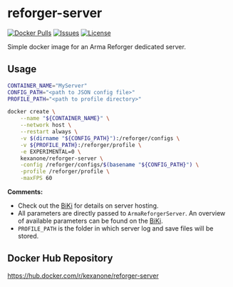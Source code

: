 # reforger-server
[![Docker Pulls](https://img.shields.io/docker/pulls/kexanone/reforger-server.svg?label=Docker%20Pulls&style=flat-square)](https://hub.docker.com/repository/docker/kexanone/reforger-server)
[![Issues](https://img.shields.io/github/issues-raw/Kexanone/reforger-server.svg?label=Issues&style=flat-square)](https://github.com/Kexanone/reforger-server/issues)
[![License](https://img.shields.io/badge/License-GPLv3-orange.svg?style=flat-square)](https://github.com/Kexanone/reforger-server/blob/master/LICENSE)

Simple docker image for an Arma Reforger dedicated server.

## Usage
```sh
CONTAINER_NAME="MyServer"
CONFIG_PATH="<path to JSON config file>"
PROFILE_PATH="<path to profile directory>"

docker create \
    --name "${CONTAINER_NAME}" \
    --network host \
    --restart always \
    -v $(dirname "${CONFIG_PATH}"):/reforger/configs \
    -v ${PROFILE_PATH}:/reforger/profile \
    -e EXPERIMENTAL=0 \
    kexanone/reforger-server \
    -config /reforger/configs/$(basename "${CONFIG_PATH}") \
    -profile /reforger/profile \
    -maxFPS 60
```
**Comments:**
- Check out the [BiKi](https://community.bistudio.com/wiki/Arma_Reforger:Server_Hosting) for details on server hosting.
- All parameters are directly passed to `ArmaReforgerServer`. An overview of available parameters can be found on the [BiKi](https://community.bistudio.com/wiki/Arma_Reforger:Startup_Parameters).
- `PROFILE_PATH` is the folder in which server log and save files will be stored.

## Docker Hub Repository
https://hub.docker.com/r/kexanone/reforger-server
